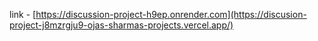 link - [https://discussion-project-h9ep.onrender.com](https://discusion-project-j8mzrgju9-ojas-sharmas-projects.vercel.app/)
